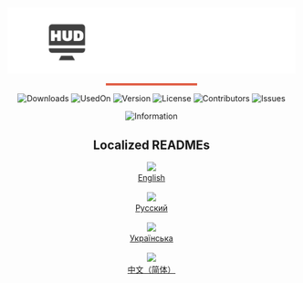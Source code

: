 <p align="center">
  <img src="https://github.com/BTF-SCPSL/CustomHint/blob/master/logo.png?raw=true"
       alt="CustomHint Logo"
       style="max-width:100%; height:auto;" />
  <hr style="
    width: 160px;
    height: 4px;
    background-color: #e05d44;
    border: none;
    margin: 12px auto;
  " />
</p>
<div align="center">

![Downloads](https://img.shields.io/github/downloads/BTF-SCPSL/CustomHint/total?label=Downloads&style=flat-square&logo=github)
![UsedOn](https://img.shields.io/badge/dynamic/json?url=http%3A%2F%2F193.164.17.175%3A2555%2Fconnections&query=connections&suffix=%20servers&style=flat-square&logo=github&label=Used%20on&color=%23e05d44)
![Version](https://img.shields.io/github/v/release/BTF-SCPSL/CustomHint?label=Version&style=flat-square&logo=github)
![License](https://img.shields.io/github/license/BTF-SCPSL/CustomHint?label=License&style=flat-square&logo=github)
![Contributors](https://img.shields.io/github/contributors/BTF-SCPSL/CustomHint?label=Contributors&style=flat-square&logo=github)
![Issues](https://img.shields.io/github/issues/BTF-SCPSL/CustomHint?label=Issues&style=flat-square&logo=github)

</div>

<div align="center">
  
![Information](https://repobeats.axiom.co/api/embed/aa7588e5eac40914af302a99b6d146413eb22c41.svg "Repobeats analytics image")

</div>
<h2 align="center">
Localized READMEs
</h2>
<div align="center">
  <div>
    <img src="https://flagsapi.com/US/flat/64.png" height=30>
    <br>
    <a href="https://github.com/BTF-SCPSL/CustomHint/blob/master/READMEENG.md">English</a>
  </div>
  <br>
  <div>
    <img src="https://flagsapi.com/RU/flat/64.png" height=30>
    <br>
    <a href="https://github.com/BTF-SCPSL/CustomHint/blob/master/READMERUS.md">Русский</a>
  </div>
  <br>
  <div>
    <img src="https://flagsapi.com/UA/flat/64.png" height=30>
    <br>
    <a href="https://github.com/BTF-SCPSL/CustomHint/blob/master/READMEUA.md">Українська</a>
  </div>
  <br>
  <div>
    <img src="https://flagsapi.com/CN/flat/64.png" height=30>
    <br>
    <a href="https://github.com/BTF-SCPSL/CustomHint/blob/master/READMECN.md">中文（简体）</a>
  </div>
</div>
